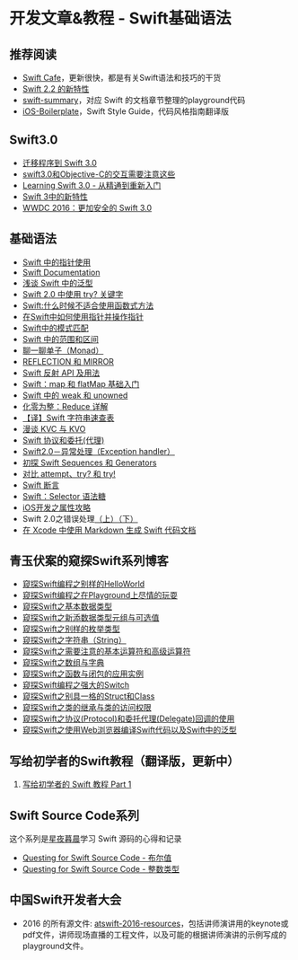 # 开发文章&教程 - Swift基础语法
## 推荐阅读
- [Swift Cafe][1]，更新很快，都是有关Swift语法和技巧的干货
- [Swift 2.2 的新特性][2]
- [swift-summary][3]，对应 Swift 的文档章节整理的playground代码
- [iOS-Boilerplate][4]，Swift Style Guide，代码风格指南翻译版

## Swift3.0
- [迁移程序到 Swift 3.0][5]
- [swift3.0和Objective-C的交互需要注意这些][6]
- [Learning Swift 3.0 - 从精通到重新入门][7]
- [Swift 3中的新特性][8]
- [WWDC 2016：更加安全的 Swift 3.0][9]

## 基础语法
- [Swift 中的指针使用][10]
- [Swift Documentation][11]
- [浅谈 Swift 中的泛型][12]
- [Swift 2.0 中使用 try? 关键字][13]
- [Swift:什么时候不适合使用函数式方法][14]
- [在Swift中如何使用指针并操作指针][15]
- [Swift中的模式匹配][16]
- [Swift 中的范围和区间][17]
- [聊一聊单子（Monad）][18]
- [REFLECTION 和 MIRROR][19]
- [Swift 反射 API 及用法][20]
- [Swift：map 和 flatMap 基础入门][21]
- [Swift 中的 weak 和 unowned][22]
- [化零为整：Reduce 详解][23]
- [【译】Swift 字符串速查表][24]
- [漫谈 KVC 与 KVO][25]
- [Swift 协议和委托(代理)][26]
- [Swift2.0－异常处理（Exception handler）][27]
- [初探 Swift Sequences 和 Generators][28]
- [对比 attempt、try? 和 try!][29]
- [Swift 断言][30]
- [Swift：Selector 语法糖][31]
- [iOS开发之属性攻略][32]
- Swift 2.0之错误处理[（上）][33][（下）][34]
- [在 Xcode 中使用 Markdown 生成 Swift 代码文档][35]

## 青玉伏案的窥探Swift系列博客
- [窥探Swift编程之别样的HelloWorld][36]
- [窥探Swift编程之在Playground上尽情的玩耍][37]
- [窥探Swift之基本数据类型][38]
- [窥探Swift之新添数据类型元组与可选值][39]
- [窥探Swift之别样的枚举类型][40]
- [窥探Swift之字符串（String）][41]
- [窥探Swift之需要注意的基本运算符和高级运算符][42]
- [窥探Swift之数组与字典][43]
- [窥探Swift之函数与闭包的应用实例][44]
- [窥探Swift编程之强大的Switch][45]
- [窥探Swift之别具一格的Struct和Class][46]
- [窥探Swift之类的继承与类的访问权限][47]
- [窥探Swift之协议(Protocol)和委托代理(Delegate)回调的使用][48]
- [窥探Swift之使用Web浏览器编译Swift代码以及Swift中的泛型][49]

## 写给初学者的Swift教程（翻译版，更新中）
1. [写给初学者的 Swift 教程 Part 1][50]

## Swift Source Code系列
这个系列是[星夜暮晨][51]学习 Swift 源码的心得和记录
- [Questing for Swift Source Code - 布尔值][52]
- [Questing for Swift Source Code -  整数类型][53]

## 中国Swift开发者大会
- 2016 的所有源文件: [atswift-2016-resources][54]，包括讲师演讲用的keynote或pdf文件，讲师现场直播的工程文件，以及可能的根据讲师演讲的示例写成的playground文件。

[1]:	http://swiftcafe.io/ "Swift Cafe"
[2]:	http://chengway.in/swift-2-2-de-xin-te-xing/
[3]:	https://github.com/jakarmy/swift-summary "swift-summary"
[4]:	https://github.com/wxyyxc1992/iOS-Boilerplate "iOS-Boilerplate"
[5]:	http://www.jianshu.com/p/198405c1c467 "迁移程序到 Swift 3.0"
[6]:	http://www.jianshu.com/p/992af0be91b7 "swift3.0和Objective-C的交互需要注意这些"
[7]:	http://blog.csdn.net/xsl_bj/article/details/51819887 "Learning Swift 3.0 - 从精通到重新入门"
[8]:	http://www.cocoachina.com/swift/20160713/17028.html
[9]:	http://swift.gg/2016/07/21/wwdc-2016-increased-safety-in-swift-3/ "WWDC 2016：更加安全的 Swift 3.0"
[10]:	http://onevcat.com/2015/01/swift-pointer/
[11]:	http://nshipster.cn/swift-documentation/
[12]:	http://swift.gg/2015/09/16/swift-generics/ "浅谈 Swift 中的泛型"
[13]:	http://swift.gg/2015/08/31/swift-2-lets-try/ "Swift 2.0 中使用 try? 关键字"
[14]:	http://swift.gg/2015/08/28/swift_when_the_functional_approach_is_not_right/ "Swift:什么时候不适合使用函数式方法"
[15]:	https://github.com/icepy/_posts/issues/3
[16]:	http://swift.gg/2015/10/16/swift-pattern-matching/ "Swift中的模式匹配"
[17]:	http://swift.gg/2015/10/26/swift-ranges-and-intervals/ "Swift 中的范围和区间"
[18]:	http://swift.gg/2015/10/30/lets-talk-about-monads/ "聊一聊单子（Monad）"
[19]:	http://swifter.tips/reflect/
[20]:	http://swift.gg/2015/11/23/swift-reflection-api-what-you-can-do/ "Swift 反射 API 及用法"
[21]:	http://swift.gg/2015/11/26/swift-map-and-flatmap/ "Swift：map 和 flatMap 基础入门"
[22]:	http://swift.gg/2015/12/02/swift-weak-and-unowned/ "Swift 中的 weak 和 unowned"
[23]:	http://swift.gg/2015/12/10/reduce-all-the-things/ "化零为整：Reduce 详解"
[24]:	http://www.cocoachina.com/swift/20151218/14746.html
[25]:	http://swiftcafe.io/2016/01/03/kvc/ "漫谈 KVC 与 KVO"
[26]:	http://www.cnblogs.com/xilanglang/p/5143613.html "Swift 协议和委托(代理)"
[27]:	http://www.cnblogs.com/GarveyCalvin/p/5081608.html "Swift2.0－异常处理（Exception handler）"
[28]:	http://swift.gg/2016/03/10/experimenting-with-swift-2-sequencetype-generatortype/ "初探 Swift Sequences 和 Generators"
[29]:	http://swift.gg/2016/04/15/swift-my-attempt-code-vs-try-and-try/ "对比 attempt、try? 和 try!"
[30]:	http://swift.gg/2016/05/11/friday-qa-2016-03-04-swift-asserts/ "Friday Q&A 2016-03-04：Swift 断言"
[31]:	http://swift.gg/2016/06/02/swift-selector-syntax-sugar/ "Swift：Selector 语法糖"
[32]:	http://www.jianshu.com/p/cad5cb401b07 "iOS开发之属性攻略"
[33]:	http://www.swiftyper.com/Swift/swift2_error_handling.html
[34]:	http://www.swiftyper.com/Swift/swift2_error_handling_part_2.html
[35]:	http://swift.gg/2016/06/15/swift-markdown/ "在 Xcode 中使用 Markdown 生成 Swift 代码文档"
[36]:	http://www.cnblogs.com/ludashi/p/4451207.html "窥探Swift编程之别样的HelloWorld"
[37]:	http://www.cnblogs.com/ludashi/p/4451481.html "窥探Swift编程之在Playground上尽情的玩耍"
[38]:	http://www.cnblogs.com/ludashi/p/4454496.html "窥探Swift之基本数据类型"
[39]:	http://www.cnblogs.com/ludashi/p/4711010.html "窥探Swift之新添数据类型元组与可选值"
[40]:	http://www.cnblogs.com/ludashi/p/4721158.html "窥探Swift之别样的枚举类型"
[41]:	http://www.cnblogs.com/ludashi/p/4725018.html "窥探Swift之字符串（String）"
[42]:	http://www.cnblogs.com/ludashi/p/4963036.html "窥探Swift之需要注意的基本运算符和高级运算符"
[43]:	http://www.cnblogs.com/ludashi/p/5006321.html "窥探Swift之数组与字典"
[44]:	http://www.cnblogs.com/ludashi/p/4968837.html "窥探Swift之函数与闭包的应用实例"
[45]:	http://www.cnblogs.com/ludashi/p/5033542.html "窥探Swift编程之强大的Switch"
[46]:	http://www.cnblogs.com/ludashi/p/5044196.html "窥探Swift之别具一格的Struct和Class"
[47]:	http://www.cnblogs.com/ludashi/p/5048831.html "窥探Swift之类的继承与类的访问权限"
[48]:	http://www.cnblogs.com/ludashi/p/5057858.html "窥探Swift之协议(Protocol)和委托代理(Delegate)回调的使用"
[49]:	http://www.cnblogs.com/ludashi/p/5066286.html "窥探Swift之使用Web浏览器编译Swift代码以及Swift中的泛型"
[50]:	http://swift.gg/2015/11/13/swift-tutorial-for-beginners-part-1/ "写给初学者的 Swift 教程 Part 1"
[51]:	http://www.jianshu.com/users/ef1058d2d851 "星夜暮晨"
[52]:	http://www.jianshu.com/p/217510b270f1 "Questing for Swift Source Code - 布尔值"
[53]:	http://www.jianshu.com/p/ae67b4d37159 "Questing for Swift Source Code -  整数类型"
[54]:	https://github.com/atConf/atswift-2016-resources "atswift-2016-resources"